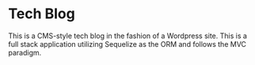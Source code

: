 # Tech Blog

This is a CMS-style tech blog in the fashion of a Wordpress site. This is a full stack application utilizing Sequelize as the ORM and follows the MVC paradigm.
